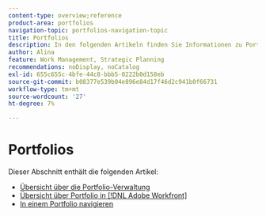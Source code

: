 ```yaml
---
content-type: overview;reference
product-area: portfolios
navigation-topic: portfolios-navigation-topic
title: Portfolios
description: In den folgenden Artikeln finden Sie Informationen zu Portfolios.
author: Alina
feature: Work Management, Strategic Planning
recommendations: noDisplay, noCatalog
exl-id: 655c655c-4bfe-44c8-bbb5-0222b0d158eb
source-git-commit: b08377e539b04e896e84d17f46d2c941b0f66731
workflow-type: tm+mt
source-wordcount: '27'
ht-degree: 7%

---
```


# Portfolios

Dieser Abschnitt enthält die folgenden Artikel:

* [Übersicht über die Portfolio-Verwaltung](../../../manage-work/portfolios/portfolios-overview/portfolio-managament-overview.md)
* [Übersicht über Portfolio in [!DNL Adobe Workfront]](../../../manage-work/portfolios/portfolios-overview/portfolio-overview.md)
* [In einem Portfolio navigieren](../../../manage-work/portfolios/portfolios-overview/navigate-within-portfolio.md)


